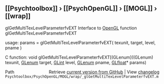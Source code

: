 ## [[Psychtoolbox]] &#8250; [[PsychOpenGL]] &#8250; [[MOGL]] &#8250; [[wrap]]

glGetMultiTexLevelParameterfvEXT  Interface to [OpenGL](OpenGL) function glGetMultiTexLevelParameterfvEXT  
  
usage:  params = glGetMultiTexLevelParameterfvEXT( texunit, target, level, pname )  
  
C function:  void glGetMultiTexLevelParameterfvEXT[(GLenum]((GLenum) texunit, [GLenum](GLenum) target, [GLint](GLint) level, [GLenum](GLenum) pname, [GLfloat](GLfloat)\* params)  




<div class="code_header" style="text-align:right;">
  <span style="float:left;">Path&nbsp;&nbsp;</span> <span class="counter">Retrieve <a href=
  "https://raw.github.com/Psychtoolbox-3/Psychtoolbox-3/beta/Psychtoolbox/PsychOpenGL/MOGL/wrap/_glGetMultiTexLevelParameterfvEXT.m">current version from GitHub</a> | View <a href=
  "https://github.com/Psychtoolbox-3/Psychtoolbox-3/commits/beta/Psychtoolbox/PsychOpenGL/MOGL/wrap/_glGetMultiTexLevelParameterfvEXT.m">changelog</a></span>
</div>
<div class="code">
  <code>Psychtoolbox/PsychOpenGL/MOGL/wrap/_glGetMultiTexLevelParameterfvEXT.m</code>
</div>

